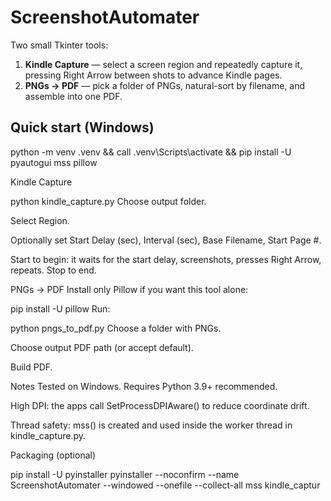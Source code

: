 ﻿# ScreenshotAutomater

Two small Tkinter tools:

1) **Kindle Capture** — select a screen region and repeatedly capture it, pressing Right Arrow between shots to advance Kindle pages.  
2) **PNGs → PDF** — pick a folder of PNGs, natural-sort by filename, and assemble into one PDF.

## Quick start (Windows)


python -m venv .venv && call .venv\Scripts\activate && pip install -U pyautogui mss pillow


Kindle Capture

python kindle_capture.py
Choose output folder.

Select Region.

Optionally set Start Delay (sec), Interval (sec), Base Filename, Start Page #.

Start to begin: it waits for the start delay, screenshots, presses Right Arrow, repeats. Stop to end.

PNGs → PDF
Install only Pillow if you want this tool alone:

pip install -U pillow
Run:

python pngs_to_pdf.py
Choose a folder with PNGs.

Choose output PDF path (or accept default).

Build PDF.

Notes
Tested on Windows. Requires Python 3.9+ recommended.

High DPI: the apps call SetProcessDPIAware() to reduce coordinate drift.

Thread safety: mss() is created and used inside the worker thread in kindle_capture.py.

Packaging (optional)

pip install -U pyinstaller
pyinstaller --noconfirm --name ScreenshotAutomater --windowed --onefile --collect-all mss kindle_captur